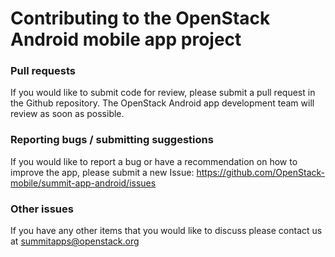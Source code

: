 # Contributing to the OpenStack Android mobile app project

### Pull requests  
If you would like to submit code for review, please submit a pull request in the  Github repository.  The OpenStack Android app development team will review as soon as possible. 

### Reporting bugs / submitting suggestions
If you would like to report a bug or have a recommendation on how to improve the app, please submit a new Issue: https://github.com/OpenStack-mobile/summit-app-android/issues 

### Other issues 
If you have any other items that you would like to discuss please contact us at summitapps@openstack.org 
